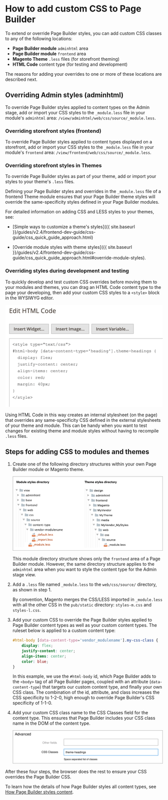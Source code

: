 # How to add custom CSS to Page Builder

To extend or override Page Builder styles, you can add custom CSS classes to any of the following locations:

-  **Page Builder module** `adminhtml` area
-  **Page Builder module** `frontend` area
-  **Magento Theme** `.less` files (for storefront theming)
-  **HTML Code** content type (for testing and development)

The reasons for adding your overrides to one or more of these locations are described next.

## Overriding Admin styles (adminhtml)

To override Page Builder styles applied to content types on the Admin stage, add or import your CSS styles to the `_module.less` file in your module's `adminhtml` area: `/view/adminhtml/web/css/source/_module.less`.

### Overriding storefront styles (frontend)

To override Page Builder styles applied to content types displayed on a storefront, add or import your CSS styles to the `_module.less` file in your module's `frontend` area: `/view/frontend/web/css/source/_module.less`.

### Overriding storefront styles in Themes

To override Page Builder styles as part of your theme, add or import your styles to your theme's `.less` files.

Defining your Page Builder styles and overrides in the `_module.less` file of a frontend Theme module ensures that your Page Builder theme styles will override the same-specificity styles defined in your Page Builder modules.

For detailed information on adding CSS and LESS styles to your themes, see:

-  [Simple ways to customize a theme's styles]({{ site.baseurl }}/guides/v2.4/frontend-dev-guide/css-guide/css_quick_guide_approach.html)

-  [Override module styles with theme styles]({{ site.baseurl }}/guides/v2.4/frontend-dev-guide/css-guide/css_quick_guide_approach.html#override-module-styles).

### Overriding styles during development and testing

To quickly develop and test custom CSS overrides before moving them to your modules and themes, you can drag an HTML Code content type to the page your developing, then add your custom CSS styles to a `<style>` block in the WYSIWYG editor.

![HTML Code styling during development](../images/htmlcode-styling-during-dev.png)

Using HTML Code in this way creates an internal stylesheet (on the page) that overrides any same-specificity CSS defined in the external stylesheets of your theme and module. This can be handy when you want to test changes for existing theme and module styles without having to recompile `.less` files.

## Steps for adding CSS to modules and themes

1. Create one of the following directory structures within your own Page Builder module or Magento theme.

    ![Stylesheet file structure](../images/stylesheet-file-structure.png)

    This module directory structure shows only the `frontend` area of a Page Builder module. However, the same directory structure applies to the `adminhtml` area when you want to style the content type for the Admin stage view.

2. Add a `.less` file named `_module.less` to the `web/css/source/` directory, as shown in step 1.

    By convention, Magento merges the CSS/LESS imported in `_module.less` with all the other CSS in the `pub/static` directory: `styles-m.css` and `styles-l.css`.

3. Add your custom CSS to override the Page Builder styles applied to Page Builder content types as well as your custom content types. The ruleset below is applied to a custom content type:

    ```css
    #html-body [data-content-type='vendor_modulename'].my-css-class {
        display: flex;
        justify-content: center;
        align-items: center;
        color: blue;
    }
    ```

    In this example, we use the `#html-body` id, which Page Builder adds to the `<body>` tag of all Page Builder pages, coupled with an attribute (`data-content-type`) that targets our custom content type, and finally your own CSS class. The combination of the id, attribute, and class increases the CSS specificity to 1-2-0, high enough to override Page Builder's CSS specificity of 1-1-0.

4. Add your custom CSS class name to the CSS Classes field for the content type. This ensures that Page Builder includes your CSS class name in the DOM of the content type.

    ![Add CSS class to content type](../images/css-classes-field.svg)

After these four steps, the browser does the rest to ensure your CSS overrides the Page Builder CSS.

To learn how the details of how Page Builder styles all content types, see [How Page Builder styles content](how-pagebuilder-styles-content.md).
